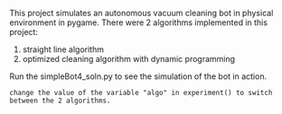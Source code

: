 This project simulates an autonomous vacuum cleaning bot in physical environment in pygame.
There were 2 algorithms implemented in this project:
1. straight line algorithm
2. optimized cleaning algorithm with dynamic programming



Run the simpleBot4_soln.py to see the simulation of the bot in action.
```
change the value of the variable "algo" in experiment() to switch between the 2 algorithms.
```